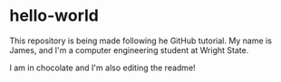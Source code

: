 # hello-world
This repository is being made following he GitHub tutorial.
My name is James, and I'm a computer engineering student at Wright State.

I am in chocolate and I'm also editing the readme!
